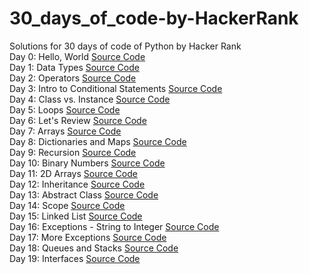 # 30_days_of_code-by-HackerRank
Solutions for 30 days of code of Python by Hacker Rank <br />
Day 0: Hello, World [Source Code](day_0.py)<br />
Day 1: Data Types [Source Code](day_1.py)<br />
Day 2: Operators [Source Code](day_2.py)<br />
Day 3: Intro to Conditional Statements [Source Code](day_3.py)<br />
Day 4: Class vs. Instance [Source Code](day_4.py)<br />
Day 5: Loops [Source Code](day_5.py)<br />
Day 6: Let's Review [Source Code](day_6.py)<br />
Day 7: Arrays [Source Code](day_7.py)<br />
Day 8: Dictionaries and Maps [Source Code](day_8.py)<br />
Day 9: Recursion [Source Code](day_9.py)<br />
Day 10: Binary Numbers [Source Code](day_10.py)<br />
Day 11: 2D Arrays [Source Code](day_11.py)<br />
Day 12: Inheritance [Source Code](day_12.py)<br />
Day 13: Abstract Class [Source Code](day_13.py)<br />
Day 14: Scope [Source Code](day_14.py)<br />
Day 15: Linked List [Source Code](day_15.py)<br />
Day 16: Exceptions - String to Integer [Source Code](day_16.py)<br />
Day 17: More Exceptions [Source Code](day_17.py)<br />
Day 18: Queues and Stacks [Source Code](day_18.py)<br />
Day 19: Interfaces [Source Code](day_19.py)<br />
